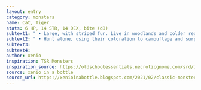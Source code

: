 ```yaml
---
layout: entry 
category: monsters
name: Cat, Tiger
stats: 6 HP, 14 STR, 14 DEX, bite (d8)
subtext1: " • Large, with striped fur. Live in woodlands and colder regions."
subtext2: " • Hunt alone, using their coloration to camouflage and surprise their victims."
subtext3: 
subtext4: 
author: xenio
inspiration: TSR Monsters
inspiration_source: https://oldschoolessentials.necroticgnome.com/srd/index.php/Monster_Descriptions
source: xenio in a bottle
source_url: https://xenioinabottle.blogspot.com/2021/02/classic-monsters-for-cairnito-part-1.html
---
```

